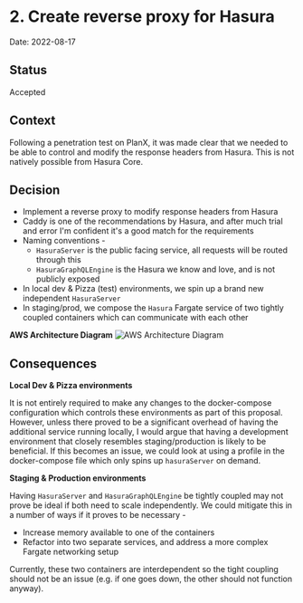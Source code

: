 # 2. Create reverse proxy for Hasura

Date: 2022-08-17

## Status

Accepted

## Context

Following a penetration test on PlanX, it was made clear that we needed to be able to control and modify the response headers from Hasura. This is not natively possible from Hasura Core.

## Decision

- Implement a reverse proxy to modify response headers from Hasura
- Caddy is one of the recommendations by Hasura, and after much trial and error I'm confident it's a good match for the requirements
- Naming conventions -  
  - `HasuraServer` is the public facing service, all requests will be routed through this
  - `HasuraGraphQLEngine` is the Hasura we know and love, and is not publicly exposed
- In local dev & Pizza (test) environments, we spin up a brand new independent `HasuraServer`
- In staging/prod, we compose the `Hasura` Fargate service of two tightly coupled containers which can communicate with each other

**AWS Architecture Diagram**
![AWS Architecture Diagram](https://user-images.githubusercontent.com/20502206/185238027-df7c167b-e469-4518-b8a4-7e9bb691cd7e.jpg)

## Consequences

**Local Dev & Pizza environments**

It is not entirely required to make any changes to the docker-compose configuration which controls these environments as part of this proposal. However, unless there proved to be a significant overhead of having the additional service running locally, I would argue that having a development environment that closely resembles staging/production is likely to be beneficial. If this becomes an issue, we could look at using a profile in the docker-compose file which only spins up `hasuraServer` on demand.

**Staging & Production environments**

Having `HasuraServer` and `HasuraGraphQLEngine` be tightly coupled may not prove be ideal if both need to scale independently. We could mitigate this in a number of ways if it proves to be necessary - 
 - Increase memory available to one of the containers
 - Refactor into two separate services, and address a more complex Fargate networking setup

Currently, these two containers are interdependent so the tight coupling should not be an issue (e.g. if one goes down, the other should not function anyway).

